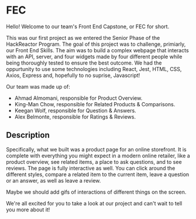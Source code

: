 # FEC

Hello! Welcome to our team's Front End Capstone, or FEC for short.

This was our first project as we entered the Senior Phase of the HackReactor Program. The goal of this project was to challenge, primiarly, our Front End Skills. The aim was to build a complex webpage that interacts with an API, server, and four widgets made by four different people while being thoroughly tested to ensure the best outcome. We had the oppurtunity to use some technologies including React, Jest, HTML, CSS, Axios, Express and, hopefully to no suprise, Javascript!

Our team was made up of:
* Ahmad Almomani, responsible for Product Overview.
* King-Man Chow, responsible for Related Products & Comparisons.
* Keegan Wolf, responsible for Question & Answers.
* Alex Belmonte, responsible for Ratings & Reviews.

## Description

Specifically, what we built was a product page for an online storefront. It is complete with everything you might expect in a modern online retailer, like a product overview, see related items, a place to ask questions, and to see reviews. The page is fully interactive as well. You can click around the different styles, compare a related item to the current item, leave a question or an answer, as well as leave a review.

Maybe we should add gifs of interactions of different things on the screen.

We're all excited for you to take a look at our project and can't wait to tell you more about it!